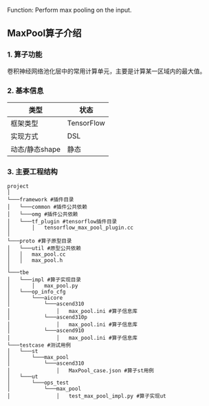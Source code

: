 Function: Perform max pooling on the input.

## MaxPool算子介绍
### 1. 算子功能
卷积神经网络池化层中的常用计算单元，主要是计算某一区域内的最大值。


### 2. 基本信息
| **类型**       | **状态**    |
|-------------|---------------|
| 框架类型    | TensorFlow  |
| 实现方式 | DSL      |
| 动态/静态shape  | 静态 |

### 3. 主要工程结构
```
project
│
└───framework #插件目录
│   └───common #插件公共依赖
│   └───omg #插件公共依赖
│   └───tf_plugin #tensorflow插件目录
│       │   tensorflow_max_pool_plugin.cc
│
└───proto #算子原型目录
│   └───util #原型公共依赖
│   │   max_pool.cc
│   │   max_pool.h
│
└───tbe
│   └───impl #算子实现目录
│       │   max_pool.py
│   └───op_info_cfg
│       └───aicore
│           └───ascend310
│               │   max_pool.ini #算子信息库
│           └───ascend310p
│               │   max_pool.ini #算子信息库
│           └───ascend910
│               │   max_pool.ini #算子信息库
└───testcase #测试用例
│   └───st
│       └───max_pool
│           └───ascend310
│               │   MaxPool_case.json #算子st用例
│   └───ut
│       └───ops_test
│           └───max_pool
│               │   test_max_pool_impl.py #算子实现ut
```
